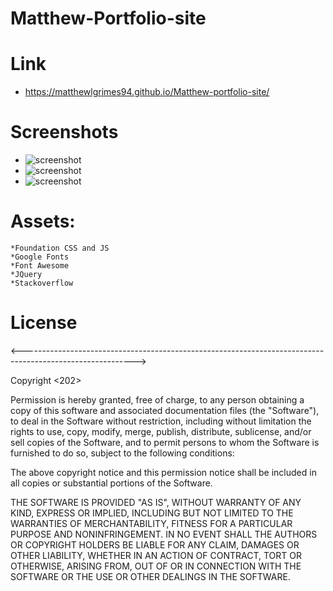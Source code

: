 # Matthew-Portfolio-site

# Link
   * https://matthewlgrimes94.github.io/Matthew-portfolio-site/

# Screenshots
   * ![screenshot](https://github.com/Matthewlgrimes94/Portfolio-2/blob/master/images/Screenshot%20(26).png)
   * ![screenshot](https://github.com/Matthewlgrimes94/Portfolio-2/blob/master/images/Screenshot%20(27).png)
   * ![screenshot](https://github.com/Matthewlgrimes94/Portfolio-2/blob/master/images/Screenshot%20(28).png)
# Assets:
    *Foundation CSS and JS
    *Google Fonts
    *Font Awesome
    *JQuery
    *Stackoverflow

# License

<---------------------------------------------------------------------------------------------------------->

Copyright <202> <Matthew Grimes>

Permission is hereby granted, free of charge, to any person obtaining a copy of this software and associated documentation files (the "Software"), to deal in the Software without restriction, including without limitation the rights to use, copy, modify, merge, publish, distribute, sublicense, and/or sell copies of the Software, and to permit persons to whom the Software is furnished to do so, subject to the following conditions:

The above copyright notice and this permission notice shall be included in all copies or substantial portions of the Software.

THE SOFTWARE IS PROVIDED "AS IS", WITHOUT WARRANTY OF ANY KIND, EXPRESS OR IMPLIED, INCLUDING BUT NOT LIMITED TO THE WARRANTIES OF MERCHANTABILITY, FITNESS FOR A PARTICULAR PURPOSE AND NONINFRINGEMENT. IN NO EVENT SHALL THE AUTHORS OR COPYRIGHT HOLDERS BE LIABLE FOR ANY CLAIM, DAMAGES OR OTHER LIABILITY, WHETHER IN AN ACTION OF CONTRACT, TORT OR OTHERWISE, ARISING FROM, OUT OF OR IN CONNECTION WITH THE SOFTWARE OR THE USE OR OTHER DEALINGS IN THE SOFTWARE.



